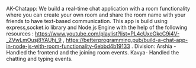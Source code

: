 AK-Chatapp: 
We build a real-time chat application with a room functionality where you can create your own room and share the room name with your friends to have text-based communication.
This app is build using express,socket.io library and Node.js Engine with the help of the following resources : 
https://www.youtube.com/playlist?list=PL4cUxeGkcC9i4V-_ZVwLmOusj8YAUhj_9 , 
https://betterprogramming.pub/build-a-chat-app-in-node-js-with-room-functionality-6ebbd4b19133 . 
Division:
Arshia - Handled the frontend and the joining room events.
Kavya- Handled the chatting and typing events.

